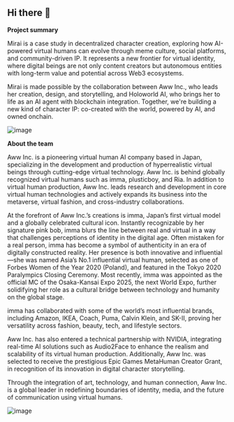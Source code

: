 ## Hi there 👋

**Project summary**

Mirai is a case study in decentralized character creation, exploring how AI-powered virtual humans can evolve through meme culture, social platforms, and community-driven IP. It represents a new frontier for virtual identity, where digital beings are not only content creators but autonomous entities with long-term value and potential across Web3 ecosystems.

Mirai is made possible by the collaboration between Aww Inc., who leads her creation, design, and storytelling, and Holoworld AI, who brings her to life as an AI agent with blockchain integration. Together, we're building a new kind of character IP: co-created with the world, powered by AI, and owned onchain.

![image](https://github.com/user-attachments/assets/2e4583cc-74bf-42db-a89c-cc2bb8c0541b)


**About the team**

Aww Inc. is a pioneering virtual human AI company based in Japan, specializing in the development and production of hyperrealistic virtual beings through cutting-edge virtual technology. Aww Inc. is behind globally recognized virtual humans such as imma, plusticboy, and Ria. In addition to virtual human production, Aww Inc. leads research and development in core virtual human technologies and actively expands its business into the metaverse, virtual fashion, and cross-industry collaborations.

At the forefront of Aww Inc.’s creations is imma, Japan’s first virtual model and a globally celebrated cultural icon. Instantly recognizable by her signature pink bob, imma blurs the line between real and virtual in a way that challenges perceptions of identity in the digital age. Often mistaken for a real person, imma has become a symbol of authenticity in an era of digitally constructed reality. Her presence is both innovative and influential—she was named Asia’s No.1 influential virtual human, selected as one of Forbes Women of the Year 2020 (Poland), and featured in the Tokyo 2020 Paralympics Closing Ceremony. Most recently, imma was appointed as the official MC of the Osaka-Kansai Expo 2025, the next World Expo, further solidifying her role as a cultural bridge between technology and humanity on the global stage.

imma has collaborated with some of the world’s most influential brands, including Amazon, IKEA, Coach, Puma, Calvin Klein, and SK-II, proving her versatility across fashion, beauty, tech, and lifestyle sectors.

Aww Inc. has also entered a technical partnership with NVIDIA, integrating real-time AI solutions such as Audio2Face to enhance the realism and scalability of its virtual human production. Additionally, Aww Inc. was selected to receive the prestigious Epic Games MetaHuman Creator Grant, in recognition of its innovation in digital character storytelling.

Through the integration of art, technology, and human connection, Aww Inc. is a global leader in redefining boundaries of identity, media, and the future of communication using virtual humans.

![image](https://github.com/user-attachments/assets/ad6b4977-4044-4723-912d-a3fce4c3657f)
